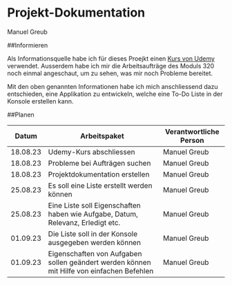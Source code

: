 # Projekt-Dokumentation

Manuel Greub

##Informieren

Als Informationsquelle habe ich für dieses Proejkt einen [Kurs von Udemy](https://www.udemy.com/course/basics-of-object-oriented-programming-with-csharp/) verwendet.
Ausserdem habe ich mir die Arbeitsaufträge des Moduls 320 noch einmal angeschaut, um zu sehen, was mir noch Probleme bereitet.

Mit den oben genannten Informationen habe ich mich anschliessend dazu entschieden, eine Applikation zu entwickeln, welche eine To-Do Liste in der Konsole erstellen kann.


##Planen

| Datum | Arbeitspaket | Verantwortliche Person  | 
| ---- | --------------- | ---- |
|18.08.23| Udemy-Kurs abschliessen | Manuel Greub |
|18.08.23| Probleme bei Aufträgen suchen | Manuel Greub |
|18.08.23| Projektdokumentation erstellen | Manuel Greub |
|25.08.23| Es soll eine Liste erstellt werden können | Manuel Greub |
|25.08.23| Eine Liste soll Eigenschaften haben wie Aufgabe, Datum, Relevanz, Erledigt etc. | Manuel Greub |
|01.09.23| Die Liste soll in der Konsole ausgegeben werden können | Manuel Greub |
|01.09.23| Eigenschaften von Aufgaben sollen geändert werden können mit Hilfe von einfachen Befehlen | Manuel Greub |
